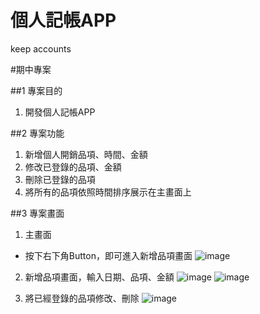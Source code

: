 # 個人記帳APP
keep accounts

#期中專案

##1 專案目的
1. 開發個人記帳APP

##2 專案功能
1. 新增個人開銷品項、時間、金額
2. 修改已登錄的品項、金額
3. 刪除已登錄的品項
4. 將所有的品項依照時間排序展示在主畫面上

##3 專案畫面
1. 主畫面
- 按下右下角Button，即可進入新增品項畫面
![image](https://user-images.githubusercontent.com/101661953/198553329-8b3a66a5-3412-4741-8dfa-8132a87d545b.png)

2. 新增品項畫面，輸入日期、品項、金額
![image](https://user-images.githubusercontent.com/101661953/198553508-abc222e2-649e-4f78-9404-794b9d3ed5ae.png)
![image](https://user-images.githubusercontent.com/101661953/198553732-568e2250-73d3-466d-ab53-858e695ab4c9.png)

3. 將已經登錄的品項修改、刪除
![image](https://user-images.githubusercontent.com/101661953/198553849-fe509fcd-0a8d-497d-b977-5d7bc5c3a2aa.png)


